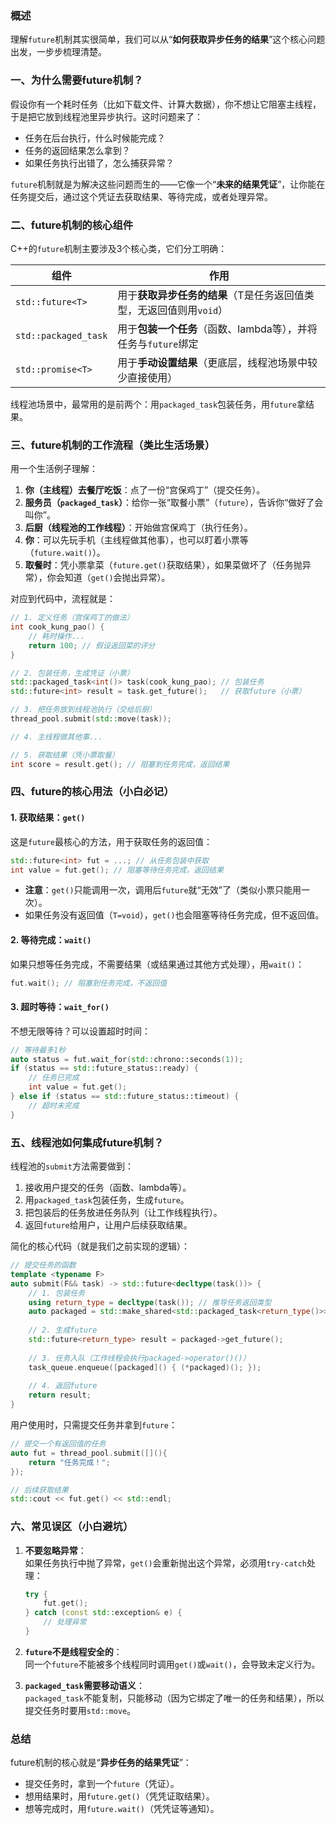 ### 概述
理解`future`机制其实很简单，我们可以从“**如何获取异步任务的结果**”这个核心问题出发，一步步梳理清楚。


### 一、为什么需要future机制？
假设你有一个耗时任务（比如下载文件、计算大数据），你不想让它阻塞主线程，于是把它放到线程池里异步执行。这时问题来了：
- 任务在后台执行，什么时候能完成？
- 任务的返回结果怎么拿到？
- 如果任务执行出错了，怎么捕获异常？

`future`机制就是为解决这些问题而生的——它像一个“**未来的结果凭证**”，让你能在任务提交后，通过这个凭证去获取结果、等待完成，或者处理异常。


### 二、future机制的核心组件
C++的`future`机制主要涉及3个核心类，它们分工明确：

| 组件               | 作用                                                                 |
|--------------------|----------------------------------------------------------------------|
| `std::future<T>`   | 用于**获取异步任务的结果**（T是任务返回值类型，无返回值则用`void`）  |
| `std::packaged_task` | 用于**包装一个任务**（函数、lambda等），并将任务与`future`绑定       |
| `std::promise<T>`  | 用于**手动设置结果**（更底层，线程池场景中较少直接使用）             |

线程池场景中，最常用的是前两个：用`packaged_task`包装任务，用`future`拿结果。


### 三、future机制的工作流程（类比生活场景）
用一个生活例子理解：

1. **你（主线程）去餐厅吃饭**：点了一份“宫保鸡丁”（提交任务）。
2. **服务员（`packaged_task`）**：给你一张“取餐小票”（`future`），告诉你“做好了会叫你”。
3. **后厨（线程池的工作线程）**：开始做宫保鸡丁（执行任务）。
4. **你**：可以先玩手机（主线程做其他事），也可以盯着小票等（`future.wait()`）。
5. **取餐时**：凭小票拿菜（`future.get()`获取结果），如果菜做坏了（任务抛异常），你会知道（`get()`会抛出异常）。

对应到代码中，流程就是：
```cpp
// 1. 定义任务（宫保鸡丁的做法）
int cook_kung_pao() {
    // 耗时操作...
    return 100; // 假设返回菜的评分
}

// 2. 包装任务，生成凭证（小票）
std::packaged_task<int()> task(cook_kung_pao); // 包装任务
std::future<int> result = task.get_future();   // 获取future（小票）

// 3. 把任务放到线程池执行（交给后厨）
thread_pool.submit(std::move(task));

// 4. 主线程做其他事...

// 5. 获取结果（凭小票取餐）
int score = result.get(); // 阻塞到任务完成，返回结果
```


### 四、future的核心用法（小白必记）
#### 1. 获取结果：`get()`
这是`future`最核心的方法，用于获取任务的返回值：
```cpp
std::future<int> fut = ...; // 从任务包装中获取
int value = fut.get(); // 阻塞等待任务完成，返回结果
```
- **注意**：`get()`只能调用一次，调用后`future`就“无效”了（类似小票只能用一次）。
- 如果任务没有返回值（`T=void`），`get()`也会阻塞等待任务完成，但不返回值。

#### 2. 等待完成：`wait()`
如果只想等任务完成，不需要结果（或结果通过其他方式处理），用`wait()`：
```cpp
fut.wait(); // 阻塞到任务完成，不返回值
```

#### 3. 超时等待：`wait_for()`
不想无限等待？可以设置超时时间：
```cpp
// 等待最多1秒
auto status = fut.wait_for(std::chrono::seconds(1));
if (status == std::future_status::ready) {
    // 任务已完成
    int value = fut.get();
} else if (status == std::future_status::timeout) {
    // 超时未完成
}
```


### 五、线程池如何集成future机制？
线程池的`submit`方法需要做到：
1. 接收用户提交的任务（函数、lambda等）。
2. 用`packaged_task`包装任务，生成`future`。
3. 把包装后的任务放进任务队列（让工作线程执行）。
4. 返回`future`给用户，让用户后续获取结果。

简化的核心代码（就是我们之前实现的逻辑）：
```cpp
// 提交任务的函数
template <typename F>
auto submit(F&& task) -> std::future<decltype(task())> {
    // 1. 包装任务
    using return_type = decltype(task()); // 推导任务返回类型
    auto packaged = std::make_shared<std::packaged_task<return_type()>>(std::forward<F>(task));
    
    // 2. 生成future
    std::future<return_type> result = packaged->get_future();
    
    // 3. 任务入队（工作线程会执行packaged->operator()()）
    task_queue.enqueue([packaged]() { (*packaged)(); });
    
    // 4. 返回future
    return result;
}
```

用户使用时，只需提交任务并拿到`future`：
```cpp
// 提交一个有返回值的任务
auto fut = thread_pool.submit([](){ 
    return "任务完成！"; 
});

// 后续获取结果
std::cout << fut.get() << std::endl;
```


### 六、常见误区（小白避坑）
1. **不要忽略异常**：  
   如果任务执行中抛了异常，`get()`会重新抛出这个异常，必须用`try-catch`处理：
   ```cpp
   try {
       fut.get();
   } catch (const std::exception& e) {
       // 处理异常
   }
   ```

2. **`future`不是线程安全的**：  
   同一个`future`不能被多个线程同时调用`get()`或`wait()`，会导致未定义行为。

3. **`packaged_task`需要移动语义**：  
   `packaged_task`不能复制，只能移动（因为它绑定了唯一的任务和结果），所以提交任务时要用`std::move`。


### 总结
future机制的核心就是“**异步任务的结果凭证**”：
- 提交任务时，拿到一个`future`（凭证）。
- 想用结果时，用`future.get()`（凭凭证取结果）。
- 想等完成时，用`future.wait()`（凭凭证等通知）。